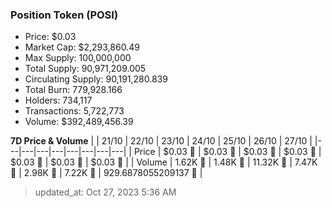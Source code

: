 
  ### Position Token (POSI)
  - Price: $0.03
  - Market Cap: $2,293,860.49
  - Max Supply: 100,000,000
  - Total Supply: 90,971,209.005
  - Circulating Supply: 90,191,280.839
  - Total Burn: 779,928.166
  - Holders: 734,117
  - Transactions: 5,722,773
  - Volume: $392,489,456.39

  **7D Price & Volume**
  | | 21&#x2F;10 | 22&#x2F;10 | 23&#x2F;10 | 24&#x2F;10 | 25&#x2F;10 | 26&#x2F;10 | 27&#x2F;10 |
  |---|---|---|---|---|---|---|---|
  | Price | $0.03 🔻 | $0.03 🚀 | $0.03 🔻 | $0.03 🚀 | $0.03 🚀 | $0.03 🔻 | $0.03 🚀 |
  | Volume | 1.62K 🔻 | 1.48K 🔻 | 11.32K 🚀 | 7.47K 🔻 | 2.98K 🔻 | 7.22K 🚀 | 929.6878055209137 🔻 |

  > updated_at: Oct 27, 2023 5:36 AM
